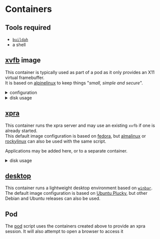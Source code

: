 # Containers

## Tools required

* [`buildah`](https://buildah.io/)
* a shell


## [xvfb](./podman/xvfb.sh) image

This container is typically used as part of a pod as it only provides an X11 virtual framebuffer. \
It is based on [alpinelinux](https://alpinelinux.org/) to keep things "_small, simple and secure_".

<details>
  <summary>configuration</summary>

This container does not need any kind of network access,
though it usually needs to share `ipc` and `network` with the xpra server and the X11 applications
so that they can enable `XShm` for performance.

[xvfb.sh](./xvfb.sh) will create a container named `xvfb`,
ready to start the virtual framebuffer on the display number specified.
</details>

<details>
  <summary>disk usage</summary>

This image takes up under 300MB of disk space.\

The biggest cost by far are the OpenGL libraries:
```shell
$ du -sm /usr/lib/* | tail -n 3
38	/usr/lib/libgallium-24.2.8.so
43	/usr/lib/gallium-pipe
154	/usr/lib/libLLVM.so.19.1
```
If none of the applications will be using OpenGL, these can be omitted by running the script with:
```shell
OPENGL=0 ./xvfb.sh
```
</details>


## [xpra](./xpra.sh)

This container runs the xpra server and may use an existing `xvfb` if one is already started. \
This default image configuration is based on [fedora](https://fedoraproject.org/),
but [almalinux](https://almalinux.org/) or [rockylinux](https://rockylinux.org/) can also be used with the same script.

Applications may be added here, or to a separate container.

<details>
  <summary>disk usage</summary>

This image takes up 1GB of disk space.

The biggest cost by far are the media libraries: GStreamer, pulseaudio and the video codecs. \
To remove them, run the script with:
```shell
AUDIO=0 CODECS=0 ./xvfb.sh
```
</details>

## [desktop](./desktop.sh)

This container runs a lightweight desktop environment based on [`winbar`](https://github.com/jmanc3/winbar).  \
The default image configuration is based on [Ubuntu Plucky](https://releases.ubuntu.com/plucky/),
but other Debian and Ubuntu releases can also be used.

## Pod

The [pod](./pod.sh) script uses the containers created above to provide an xpra session.
It will also attempt to open a browser to access it
